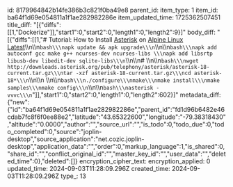 id: 8179964842b14fe386b3c821f0ba49e8
parent_id: 
item_type: 1
item_id: ba64f1d69e054811a1f1ae282982286e
item_updated_time: 1725362507451
title_diff: "[{\"diffs\":[[1,\"Dockerize\"]],\"start1\":0,\"start2\":0,\"length1\":0,\"length2\":9}]"
body_diff: "[{\"diffs\":[[1,\"# Tutorial: How to Install [Asterisk](https://www.asterisk.org/) on [Alpine Linux Latest](https://ipv6.rs/tutorial/Alpine_Linux_Latest/)\\\n\\\n```bash\\\napk update && apk upgrade\\\n```\\\n\\\n```bash\\\napk add autoconf gcc make g++ ncurses-dev ncurses-libs \\\napk add libsrtp libusb-dev libedit-dev sqlite-libs\\\n```\\\n\\\n# [](https://ipv6.rs/tutorial/Alpine_Linux_Latest/)\\\n\\\n```bash\\\nwget http://downloads.asterisk.org/pub/telephony/asterisk/asterisk-18-current.tar.gz\\\ntar -xzf asterisk-18-current.tar.gz\\\ncd asterisk-18*\\\n```\\\n\\\n&nbsp;\\\n\\\n```bash\\\n./configure\\\nmake\\\nmake install\\\nmake samples\\\nmake config\\\n```\\\n\\\n```bash\\\nasterisk -vvvc\\\n```\"]],\"start1\":0,\"start2\":0,\"length1\":0,\"length2\":602}]"
metadata_diff: {"new":{"id":"ba64f1d69e054811a1f1ae282982286e","parent_id":"fd1d96b6482e46cdab7fc8f6f0ee88e2","latitude":"43.65322600","longitude":"-79.38318430","altitude":"0.0000","author":"","source_url":"","is_todo":0,"todo_due":0,"todo_completed":0,"source":"joplin-desktop","source_application":"net.cozic.joplin-desktop","application_data":"","order":0,"markup_language":1,"is_shared":0,"share_id":"","conflict_original_id":"","master_key_id":"","user_data":"","deleted_time":0},"deleted":[]}
encryption_cipher_text: 
encryption_applied: 0
updated_time: 2024-09-03T11:28:09.296Z
created_time: 2024-09-03T11:28:09.296Z
type_: 13